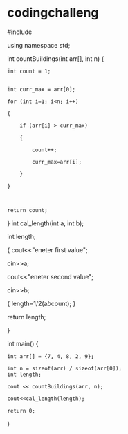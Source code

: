 # codingchalleng





#include <iostream>

using namespace std;


int countBuildings(int arr[], int n)
{

    int count = 1;
 

    int curr_max = arr[0];

    for (int i=1; i<n; i++)

    {  

        if (arr[i] > curr_max)

        {

            count++;

            curr_max=arr[i];

        }

    }

 

    return count;
}
int cal_length(int a, int b);

int length;

 {
cout<<"eneter first value";

cin>>a;

cout<<"eneter second value";

cin>>b;

{
length=1/2(a*b*count);
}

return length;

}


int main()
{

    int arr[] = {7, 4, 8, 2, 9};

    int n = sizeof(arr) / sizeof(arr[0]);
    int length;

    cout << countBuildings(arr, n);

    cout<<cal_length(length);

    return 0;
}

